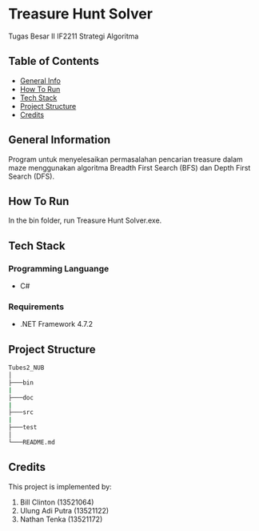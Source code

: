 # Treasure Hunt Solver
Tugas Besar II IF2211 Strategi Algoritma
<br />

## Table of Contents
* [General Info](#general-information)
* [How To Run](#how-to-run)
* [Tech Stack](#tech-stack)
* [Project Structure](#project-structure)
* [Credits](#credits)

## General Information
Program untuk menyelesaikan permasalahan pencarian treasure dalam maze menggunakan algoritma Breadth First Search (BFS) dan Depth First Search (DFS).

## How To Run
In the bin folder, run Treasure Hunt Solver.exe.

## Tech Stack
### Programming Languange
* C#
### Requirements
* .NET Framework 4.7.2

## Project Structure
```bash
Tubes2_NUB
│
├───bin
|
├───doc
|
├───src
|
├───test
│
└───README.md
```

## Credits
This project is implemented by:
1. Bill Clinton (13521064)
2. Ulung Adi Putra (13521122)
3. Nathan Tenka (13521172)